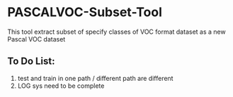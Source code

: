 # PASCALVOC-Subset-Tool
This tool extract subset of specify classes of VOC format dataset as a new Pascal VOC dataset
## To Do List:
1. test and train in one path / different path are different
2. LOG sys need to be complete

